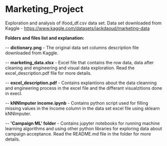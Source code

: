 # Marketing_Project
Exploration and analysis of ifood_df.csv data set.
Data set downloaded from Kaggle - https://www.kaggle.com/datasets/jackdaoud/marketing-data

**Folders and files list and explanation:**

-- **dictionary.png** - The original data set columns description file downloaded from Kaggle.

-- **marketing_data.xlsx** - Excel file that contains the row data, data after cleaning and engineering and visual data exploration.
                         Read the excel_description.pdf file for more details.
                         
-- **excel_description.pdf** - Contains explantions about the data cleanning and engineering process in the excel file and the differant visualzitions done                                  in execl.

-- **kNNImputer income.ipynb** - Contains python script used for filling missing values in the Income column in the data set excel file using sklearn                                          kNNImputer.
                         
-- **'Campaign ML' folder** - Contains jupyter notebooks for running machine learning algorithms and using other python libraries for exploring data about                                 campaign acceptance. 
                               Read the README.md file in the folder for more details.




